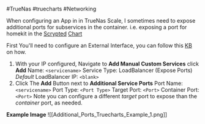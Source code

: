 #TrueNas #truecharts #Networking 

When configuring an App in in TrueNas Scale, I sometimes need to expose additional ports for subservices in the container. i.e. exposing a port for homekit in the [Scrypted](https://www.scrypted.app/) [Chart](https://artifacthub.io/packages/helm/truecharts/scrypted) 

First You'll need to configure an External Interface, you can follow this [KB](obsidian://open?vault=Knowledge%20Base&file=Documentation%2FExpose%20External%20Interfaces%20to%20TrueCharts%20Apps) on how.

1. With your IP configured, Navigate to **Add Manual Custom Services** click **Add**
	Name: `<servicename>`
	Service Type: LoadBalancer (Expose Ports) *Default*
	LoadBalancer IP: `<blank>`
2. Click The **Add** Button next to **Additional Service Ports**
	Port Name: `<servicename>`
	Port Type: `<Port Type>`
	Target Port: `<Port>`
	Container Port:`<Port>`
		Note you can configure a different *target* port to expose than the *container* port, as needed. 

**Example Image**
![[Additional_Ports_Truecharts_Example_1.png]]